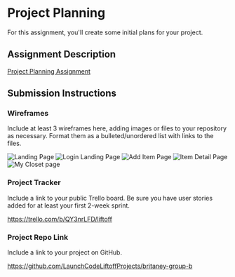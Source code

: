 # Project Planning
For this assignment, you'll create some initial plans for your project.

## Assignment Description
[Project Planning Assignment](https://education.launchcode.org/liftoff/modules/assignments/project-planning)

## Submission Instructions

### Wireframes

Include at least 3 wireframes here, adding images or files to your repository as necessary. Format them as a bulleted/unordered list with links to the files.

![Landing Page](https://user-images.githubusercontent.com/78510458/128439236-3a011d25-c89f-462f-a96f-984a6bf48b20.png)
![Login Landing Page](https://user-images.githubusercontent.com/78510458/128439252-041835e6-d82d-4c53-9967-6fe334812425.png)
![Add Item Page](https://user-images.githubusercontent.com/78510458/128439255-cae9d44f-cfaa-4d61-b078-8fd138528c98.png)
![Item Detail Page](https://user-images.githubusercontent.com/78510458/128439263-53c5d187-b0be-4b4f-879a-9814e4b7d7db.png)
![My Closet page](https://user-images.githubusercontent.com/78510458/128439268-09bc3412-c66d-48ec-bfcd-7907225f9af1.png)

### Project Tracker

Include a link to your public Trello board. Be sure you have user stories added for at least your first 2-week sprint.

https://trello.com/b/QY3nrLFD/liftoff

### Project Repo Link

Include a link to your project on GitHub.

https://github.com/LaunchCodeLiftoffProjects/britaney-group-b
